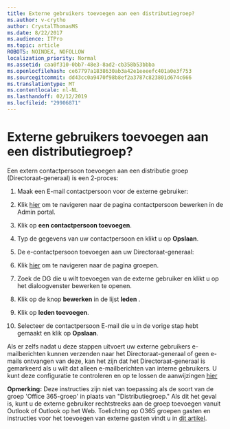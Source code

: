 ```yaml
---
title: Externe gebruikers toevoegen aan een distributiegroep?
ms.author: v-crytho
author: CrystalThomasMS
ms.date: 8/22/2017
ms.audience: ITPro
ms.topic: article
ROBOTS: NOINDEX, NOFOLLOW
localization_priority: Normal
ms.assetid: caa0f310-0bb7-48e3-8ad2-cb358b53bbba
ms.openlocfilehash: ce67797a1838630ab3a42e1eeeefc401a0e3f753
ms.sourcegitcommit: dd43cc0a9470f98b8ef2a3787c823801d674c666
ms.translationtype: MT
ms.contentlocale: nl-NL
ms.lasthandoff: 02/12/2019
ms.locfileid: "29906871"
---
```

# <a name="adding-external-users-to-a-distribution-group"></a>Externe gebruikers toevoegen aan een distributiegroep?

Een extern contactpersoon toevoegen aan een distributie groep (Directoraat-generaal) is een 2-proces:
  
1. Maak een E-mail contactpersoon voor de externe gebruiker:
    
1. Klik [hier](https://admin.microsoft.com/adminportal/home#/Contact) om te navigeren naar de pagina contactpersoon bewerken in de Admin portal. 
    
2. Klik op **een contactpersoon toevoegen**.
    
3. Typ de gegevens van uw contactpersoon en klikt u op **Opslaan**.
    
2. De e-contactpersoon toevoegen aan uw Directoraat-generaal:
    
1. Klik [hier](https://admin.microsoft.com/adminportal/home#/groups) om te navigeren naar de pagina groepen. 
    
2. Zoek de DG die u wilt toevoegen van de externe gebruiker en klikt u op het dialoogvenster bewerken te openen.
    
3. Klik op de knop **bewerken** in de lijst **leden** . 
    
4. Klik op **leden toevoegen**.
    
5. Selecteer de contactpersoon E-mail die u in de vorige stap hebt gemaakt en klik op **Opslaan**.
    
Als er zelfs nadat u deze stappen uitvoert uw externe gebruikers e-mailberichten kunnen verzenden naar het Directoraat-generaal of geen e-mails ontvangen van deze, kan het zijn dat het Directoraat-generaal is gemarkeerd als u wilt dat alleen e-mailberichten van interne gebruikers. U kunt deze configuratie te controleren en op te lossen de aanwijzingen [hier](https://support.office.com/article/Fix-email-delivery-issues-for-error-code-5-7-133-in-Office-365-991abc19-7756-438f-abcb-39f69b80f284.aspx)
  
 **Opmerking:** Deze instructies zijn niet van toepassing als de soort van de groep 'Office 365-groep' in plaats van "Distributiegroep." Als dit het geval is, kunt u de externe gebruiker rechtstreeks aan de groep toevoegen vanuit Outlook of Outlook op het Web. Toelichting op O365 groepen gasten en instructies voor het toevoegen van externe gasten vindt u in [dit artikel](https://support.office.com/article/Guest-access-in-Office-365-Groups-bfc7a840-868f-4fd6-a390-f347bf51aff6.aspx).
  

